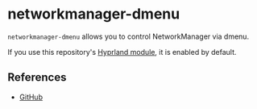 # networkmanager-dmenu

`networkmanager-dmenu` allows you to control NetworkManager via dmenu.

If you use this repository's [Hyprland module](../hyprland), it is enabled by default.

## References

- [GitHub](https://github.com/firecat53/networkmanager-dmenu)
